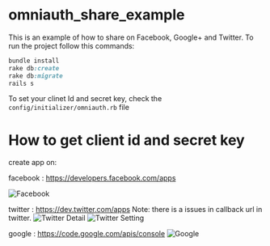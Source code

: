 omniauth_share_example
======================

This is an example of how to share on Facebook, Google+ and Twitter. 
To run the project follow this commands: 
```ruby 
bundle install
rake db:create
rake db:migrate
rails s
```

To set your clinet Id and secret key, check the `config/initializer/omniauth.rb` file

How to get client id and secret key
====================================

create app on:

facebook  : https://developers.facebook.com/apps

![Facebook](https://github.com/sonianand11/omniauth_share_example/blob/master/FB.png)

twitter : https://dev.twitter.com/apps
Note: there is a issues in callback url in twitter.
![Twitter Detail](https://github.com/sonianand11/omniauth_share_example/blob/master/TW1.png)
![Twitter Setting](https://github.com/sonianand11/omniauth_share_example/blob/master/TW2.png)

google : https://code.google.com/apis/console
![Google](https://github.com/sonianand11/omniauth_share_example/blob/master/Google.png)



